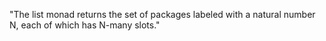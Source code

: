 "The list monad returns the set of packages labeled with a natural number N,  each of which has N-many slots."
